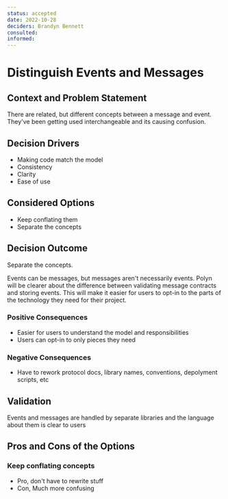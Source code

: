 ```yaml
---
status: accepted
date: 2022-10-28
deciders: Brandyn Bennett
consulted:
informed:
---
```

# Distinguish Events and Messages

## Context and Problem Statement

There are related, but different concepts between a message and event. They've been getting used interchangeable and its causing confusion.

## Decision Drivers

* Making code match the model
* Consistency
* Clarity
* Ease of use

## Considered Options

* Keep conflating them
* Separate the concepts

## Decision Outcome

Separate the concepts.

Events can be messages, but messages aren't necessarily events. Polyn will be clearer about the difference between validating message contracts and storing events. This will make it easier for users to opt-in to the parts of the technology they need for their project.

### Positive Consequences

* Easier for users to understand the model and responsibilities
* Users can opt-in to only pieces they need

### Negative Consequences

* Have to rework protocol docs, library names, conventions, depolyment scripts, etc

## Validation

Events and messages are handled by separate libraries and the language about them is clear to users

## Pros and Cons of the Options

### Keep conflating concepts

* Pro, don't have to rewrite stuff
* Con, Much more confusing
